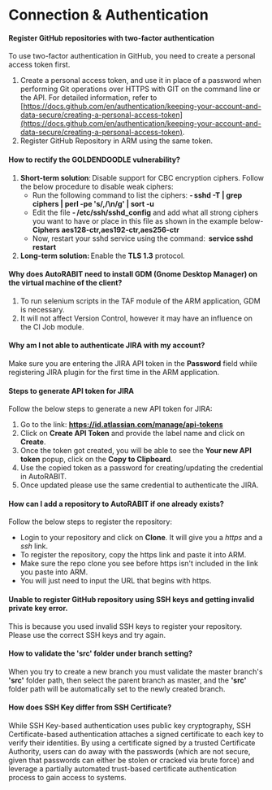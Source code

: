 # Connection & Authentication

#### Register GitHub repositories with two-factor authentication <a href="#register-github-repositories-with-twofactor-authentication" id="register-github-repositories-with-twofactor-authentication"></a>

To use two-factor authentication in GitHub, you need to create a personal access token first.

1. Create a personal access token, and use it in place of a password when performing Git operations over HTTPS with GIT on the command line or the API. For detailed information, refer to [https://docs.github.com/en/authentication/keeping-your-account-and-data-secure/creating-a-personal-access-token](https://docs.github.com/en/authentication/keeping-your-account-and-data-secure/creating-a-personal-access-token).
2. Register GitHub Repository in ARM using the same token.

#### How to rectify the GOLDENDOODLE vulnerability? <a href="#how-to-rectify-the-goldendoodle-vulnerability" id="how-to-rectify-the-goldendoodle-vulnerability"></a>

1. **Short-term solution**: Disable support for CBC encryption ciphers. Follow the below procedure to disable weak ciphers:
   * Run the following command to list the ciphers: **- sshd -T | grep ciphers | perl -pe 's/,/\n/g' | sort -u**
   * Edit the file **- /etc/ssh/sshd\_config** and add what all strong ciphers you want to have or place in this file as shown in the example below- **Ciphers aes128-ctr,aes192-ctr,aes256-ctr**
   * Now, restart your sshd service using the command:  **service sshd restart**
2. **Long-term solution:** Enable the **TLS 1.3** protocol.

#### Why does AutoRABIT need to install GDM (Gnome Desktop Manager) on the virtual machine of the client? <a href="#why-does-autorabit-need-to-install-gdm-gnome-desktop-manager-on-the-virtual-machine-of-the-client" id="why-does-autorabit-need-to-install-gdm-gnome-desktop-manager-on-the-virtual-machine-of-the-client"></a>

1. To run selenium scripts in the TAF module of the ARM application, GDM is necessary.
2. It will not affect Version Control, however it may have an influence on the CI Job module.

#### Why am I not able to authenticate JIRA with my account? <a href="#why-am-i-not-able-to-authenticate-jira-with-my-account" id="why-am-i-not-able-to-authenticate-jira-with-my-account"></a>

Make sure you are entering the JIRA API token in the **Password** field while registering JIRA plugin for the first time in the ARM application.

#### Steps to generate API token for JIRA <a href="#steps-to-generate-api-token-for-jira" id="steps-to-generate-api-token-for-jira"></a>

Follow the below steps to generate a new API token for JIRA:

1. Go to the link: **https://id.atlassian.com/manage/api-tokens**
2. Click on **Create API Token** and provide the label name and click on **Create**.
3. Once the token got created, you will be able to see the **Your new API token** popup, click on the **Copy to Clipboard**.
4. Use the copied token as a password for creating/updating the credential in AutoRABIT.
5. Once updated please use the same credential to authenticate the JIRA.

#### How can I add a repository to AutoRABIT if one already exists? <a href="#how-can-i-add-a-repository-to-autorabit-if-one-already-exists" id="how-can-i-add-a-repository-to-autorabit-if-one-already-exists"></a>

Follow the below steps to register the repository:

* Login to your repository and click on **Clone**. It will give you a _https_ and a _ssh_ link.
* To register the repository, copy the https link and paste it into ARM.
* Make sure the repo clone you see before https isn't included in the link you paste into ARM.
* You will just need to input the URL that begins with https.

#### Unable to register GitHub repository using SSH keys and getting invalid private key error. <a href="#unable-to-register-github-repository-using-ssh-keys-and-getting-invalid-private-key-error" id="unable-to-register-github-repository-using-ssh-keys-and-getting-invalid-private-key-error"></a>

This is because you used invalid SSH keys to register your repository. Please use the correct SSH keys and try again.

#### How to validate the 'src' folder under branch setting? <a href="#how-to-validate-the-src-folder-under-branch-setting" id="how-to-validate-the-src-folder-under-branch-setting"></a>

When you try to create a new branch you must validate the master branch's **'src'** folder path, then select the parent branch as master, and the **'src'** folder path will be automatically set to the newly created branch.

#### How does SSH Key differ from SSH Certificate? <a href="#how-does-ssh-key-differ-from-ssh-certificate" id="how-does-ssh-key-differ-from-ssh-certificate"></a>

While SSH Key-based authentication uses public key cryptography, SSH Certificate-based authentication attaches a signed certificate to each key to verify their identities. By using a certificate signed by a trusted Certificate Authority, users can do away with the passwords (which are not secure, given that passwords can either be stolen or cracked via brute force) and leverage a partially automated trust-based certificate authentication process to gain access to systems.

